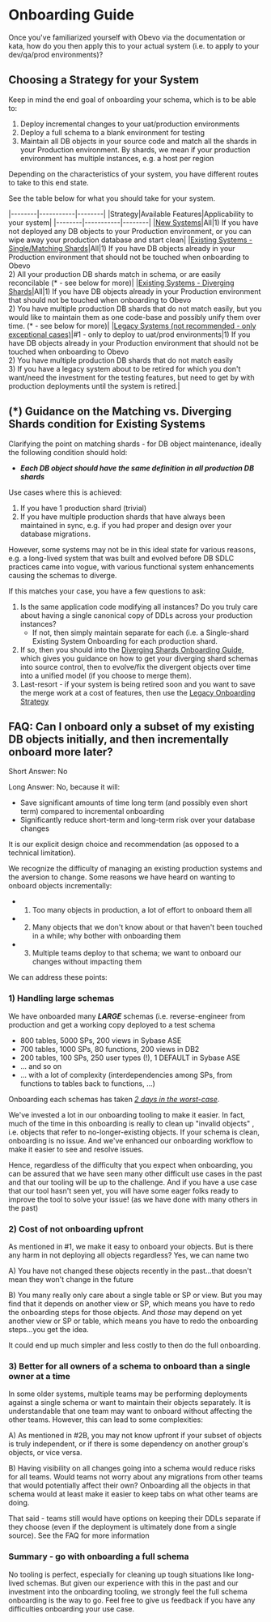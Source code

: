 <!--

    Copyright 2017 Goldman Sachs.
    Licensed under the Apache License, Version 2.0 (the "License");
    you may not use this file except in compliance with the License.
    You may obtain a copy of the License at

    http://www.apache.org/licenses/LICENSE-2.0

    Unless required by applicable law or agreed to in writing,
    software distributed under the License is distributed on an
    "AS IS" BASIS, WITHOUT WARRANTIES OR CONDITIONS OF ANY
    KIND, either express or implied.  See the License for the
    specific language governing permissions and limitations
    under the License.

-->

# Onboarding Guide

Once you've familiarized yourself with Obevo via the documentation or
kata, how do you then apply this to your actual system (i.e. to apply to
your dev/qa/prod environments)?

<!-- MACRO{toc|fromDepth=0|toDepth=1} -->

## Choosing a Strategy for your System

Keep in mind the end goal of onboarding your schema, which is to be able
to:

1.  Deploy incremental changes to your uat/production environments
2.  Deploy a full schema to a blank environment for testing
3.  Maintain all DB objects in your source code and match all the shards
    in your Production environment. By shards, we mean if your
    production environment has multiple instances, e.g. a host per
    region

Depending on the characteristics of your system, you have different
routes to take to this end state.

See the table below for what you should take for your system.


|--------|-----------|--------|
|Strategy|Available Features|Applicability to your system|
|--------|-----------|--------|
|[New Systems](new-onboarding-guide.html)|All|1) If you have not deployed any DB objects to your Production environment, or you can wipe away your production database and start clean|
|[Existing Systems - Single/Matching Shards](existing-onboarding-guide.html)|All|1) If you have DB objects already in your Production environment that should not be touched when onboarding to Obevo<br/>2) All your production DB shards match in schema, or are easily reconcilable (* - see below for more)|
|[Existing Systems - Diverging Shards](existing-diverging-onboarding-guide.html)|All|1) If you have DB objects already in your Production environment that should not be touched when onboarding to Obevo<br/>2) You have multiple production DB shards that do not match easily, but you would like to maintain them as one code-base and possibly unify them over time. (* - see below for more)|
|[Legacy Systems (not recommended - only exceptional cases)](legacy-onboarding-guide.html)|\#1 - only to deploy to uat/prod environments|1) If you have DB objects already in your Production environment that should not be touched when onboarding to Obevo<br/>2) You have multiple production DB shards that do not match easily<br/>3) If you have a legacy system about to be retired for which you don't want/need the investment for the testing features, but need to get by with production deployments until the system is retired.|


## (*) Guidance on the Matching vs. Diverging Shards condition for Existing Systems

Clarifying the point on matching shards - for DB object maintenance,
ideally the following condition should hold:

-   ***Each DB object should have the same definition in all production
    DB shards***

Use cases where this is achieved:

1.  If you have 1 production shard (trivial)
2.  If you have multiple production shards that have always been
    maintained in sync, e.g. if you had proper and design over your
    database migrations.

However, some systems may not be in this ideal state for various
reasons, e.g. a long-lived system that was built and evolved before DB
SDLC practices came into vogue, with various functional system
enhancements causing the schemas to diverge.

If this matches your case, you have a few questions to ask:

1.  Is the same application code modifying all instances? Do you truly
    care about having a single canonical copy of DDLs across your
    production instances?
    -   If not, then simply maintain separate for each (i.e. a
        Single-shard Existing System Onboarding for each production
        shard.
2.  If so, then you should into the [Diverging Shards Onboarding Guide](existing-diverging-onboarding-guide.html), which gives you
    guidance on how to get your diverging shard schemas into source
    control, then to evolve/fix the divergent objects over time into a
    unified model (if you choose to merge them).
3.  Last-resort - if your system is being retired soon and you want to
    save the merge work at a cost of features, then use the [Legacy Onboarding Strategy](legacy-onboarding-guide.html)


## FAQ: Can I onboard only a subset of my existing DB objects initially, and then incrementally onboard more later?

Short Answer: No

Long Answer: No, because it will:

-   Save significant amounts of time long term (and possibly even short
    term) compared to incremental onboarding
-   Significantly reduce short-term and long-term risk over your
    database changes

It is our explicit design choice and recommendation (as opposed to a
technical limitation).

We recognize the difficulty of managing an existing production systems
and the aversion to change. Some reasons we have heard on wanting to
onboard objects incrementally:

-   1) Too many objects in production, a lot of effort to onboard them all
-   2) Many objects that we don't know about or that haven't been touched
    in a while; why bother with onboarding them
-   3) Multiple teams deploy to that schema; we want to onboard our changes
    without impacting them

We can address these points:


### 1) Handling large schemas

We have onboarded many ***LARGE*** schemas (i.e. reverse-engineer from
production and get a working copy deployed to a test schema

-   800 tables, 5000 SPs, 200 views in Sybase ASE
-   700 tables, 1000 SPs, 80 functions, 200 views in DB2
-   200 tables, 100 SPs, 250 user types (!), 1 DEFAULT in Sybase ASE
-   ... and so on
-   ... with a lot of complexity (interdependencies among SPs, from
    functions to tables back to functions, ...)

Onboarding each schemas has taken *<u>2 days in the worst-case</u>*.

We've invested a lot in our onboarding tooling to make it easier. In
fact, much of the time in this onboarding is really to clean up
"invalid objects" , i.e. objects that refer to no-longer-existing
objects. If your schema is clean, onboarding is no issue. And we've
enhanced our onboarding workflow to make it easier to see and resolve
issues.

Hence, regardless of the difficulty that you expect when onboarding, you
can be assured that we have seen many other difficult use cases in the
past and that our tooling will be up to the challenge. And if you have a
use case that our tool hasn't seen yet, you will have some eager folks
ready to improve the tool to solve your issue! (as we have done with
many others in the past)


### 2) Cost of not onboarding upfront

As mentioned in \#1, we make it easy to onboard your objects. But is
there any harm in not deploying all objects regardless? Yes, we can name
two

A) You have not changed these objects recently in the past...that
doesn't mean they won't change in the future

B) You many really only care about a single table or SP or view. But you
may find that it depends on another view or SP, which means you have to
redo the onboarding steps for those objects. And *those* may depend on
yet another view or SP or table, which means you have to redo the
onboarding steps...you get the idea.

It could end up much simpler and less costly to then do the full
onboarding.


### 3) Better for all owners of a schema to onboard than a single owner at a time

In some older systems, multiple teams may be performing deployments
against a single schema or want to maintain their objects separately. It
is understandable that one team may want to onboard without affecting
the other teams. However, this can lead to some complexities:

A) As mentioned in \#2B, you may not know upfront if your subset of
objects is truly independent, or if there is some dependency on another
group's objects, or vice versa.

B) Having visibility on all changes going into a schema would reduce
risks for all teams. Would teams not worry about any migrations from
other teams that would potentially affect their own? Onboarding all the
objects in that schema would at least make it easier to keep tabs on
what other teams are doing.

That said - teams still would have options on keeping their DDLs
separate if they choose (even if the deployment is ultimately done from
a single source). See the FAQ for more information


### Summary - go with onboarding a full schema

No tooling is perfect, especially for cleaning up tough situations like
long-lived schemas. But given our experience with this in the past and
our investment into the onboarding tooling, we strongly feel the full
schema onboarding is the way to go. Feel free to give us feedback if you
have any difficulties onboarding your use case.
